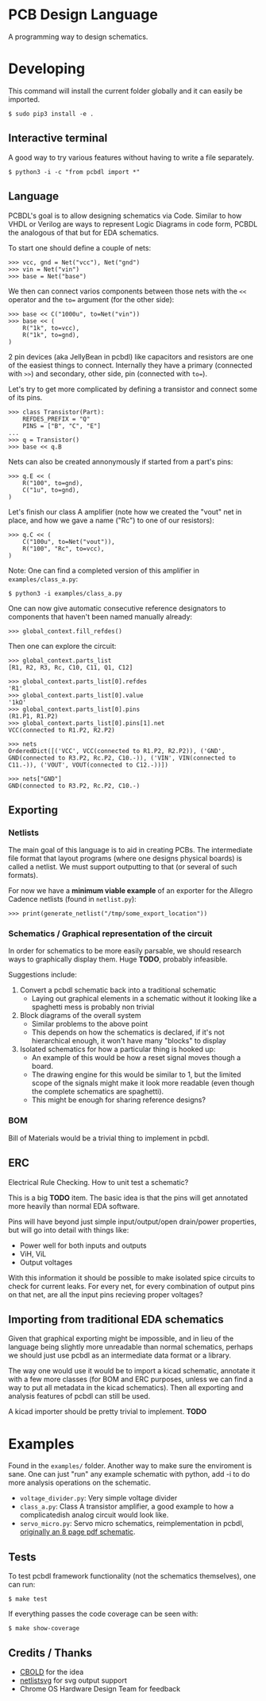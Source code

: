 # PCB Design Language
A programming way to design schematics.

# Developing

This command will install the current folder globally and it can easily be imported.

	$ sudo pip3 install -e .

## Interactive terminal

A good way to try various features without having to write a file separately.

	$ python3 -i -c "from pcbdl import *"

## Language

PCBDL's goal is to allow designing schematics via Code. Similar to how VHDL or Verilog are ways to represent Logic Diagrams in code form, PCBDL the analogous of that but for EDA schematics.

To start one should define a couple of nets:

	>>> vcc, gnd = Net("vcc"), Net("gnd")
	>>> vin = Net("vin")
	>>> base = Net("base")

We then can connect varios components between those nets with the `<<` operator and the `to=` argument (for the other side):

	>>> base << C("1000u", to=Net("vin"))
	>>> base << (
		R("1k", to=vcc),
		R("1k", to=gnd),
	)

2 pin devices (aka JellyBean in pcbdl) like capacitors and resistors are one of the easiest things to connect. Internally they have a primary (connected with `>>`) and secondary, other side, pin (connected with `to=`).

Let's try to get more complicated by defining a transistor and connect some of its pins.

	>>> class Transistor(Part):
		REFDES_PREFIX = "Q"
		PINS = ["B", "C", "E"]
	...
	>>> q = Transistor()
	>>> base << q.B

Nets can also be created annonymously if started from a part's pins:

	>>> q.E << (
		R("100", to=gnd),
		C("1u", to=gnd),
	)

Let's finish our class A amplifier (note how we created the "vout" net in place, and how we gave a name ("Rc") to one of our resistors):

	>>> q.C << (
		C("100u", to=Net("vout")),
		R("100", "Rc", to=vcc),
	)

Note: One can find a completed version of this amplifier in `examples/class_a.py`:

	$ python3 -i examples/class_a.py


One can now give automatic consecutive reference designators to components that haven't been named manually already:

	>>> global_context.fill_refdes()

Then one can explore the circuit:

	>>> global_context.parts_list
	[R1, R2, R3, Rc, C10, C11, Q1, C12]

	>>> global_context.parts_list[0].refdes
	'R1'
	>>> global_context.parts_list[0].value
	'1kΩ'
	>>> global_context.parts_list[0].pins
	(R1.P1, R1.P2)
	>>> global_context.parts_list[0].pins[1].net
	VCC(connected to R1.P2, R2.P2)

	>>> nets
	OrderedDict([('VCC', VCC(connected to R1.P2, R2.P2)), ('GND', GND(connected to R3.P2, Rc.P2, C10.-)), ('VIN', VIN(connected to C11.-)), ('VOUT', VOUT(connected to C12.-))])

	>>> nets["GND"]
	GND(connected to R3.P2, Rc.P2, C10.-)

## Exporting

### Netlists

The main goal of this language is to aid in creating PCBs. The intermediate file format that layout programs (where one designs physical boards) is called a netlist. We must support outputting to that (or several of such formats).

For now we have a **minimum viable example** of an exporter for the Allegro Cadence netlists (found in `netlist.py`):

	>>> print(generate_netlist("/tmp/some_export_location"))

### Schematics / Graphical representation of the circuit

In order for schematics to be more easily parsable, we should research ways to graphically display them. Huge **TODO**, probably infeasible.

Suggestions include:

1. Convert a pcbdl schematic back into a traditional schematic
	* Laying out graphical elements in a schematic without it looking like a spaghetti mess is probably non trivial
2. Block diagrams of the overall system
	* Similar problems to the above point
	* This depends on how the schematics is declared, if it's not hierarchical enough, it won't have many "blocks" to display
3. Isolated schematics for how a particular thing is hooked up:
	* An example of this would be how a reset signal moves though a board.
	* The drawing engine for this would be similar to 1, but the limited scope of the signals might make it look more readable (even though the complete schematics are spaghetti).
	* This might be enough for sharing reference designs?

### BOM

Bill of Materials would be a trivial thing to implement in pcbdl.

## ERC

Electrical Rule Checking. How to unit test a schematic?

This is a big **TODO** item. The basic idea is that the pins will get annotated more heavily than normal EDA software.

Pins will have beyond just simple input/output/open drain/power properties, but will go into detail with things like:
* Power well for both inputs and outputs
* ViH, ViL
* Output voltages

With this information it should be possible to make isolated spice circuits to check for current leaks.
For every net, for every combination of output pins on that net, are all the input pins recieving proper voltages?

## Importing from traditional EDA schematics

Given that graphical exporting might be impossible, and in lieu of the language being slightly more unreadable than normal schematics, perhaps we should just use pcbdl as an intermediate data format or a library.

The way one would use it would be to import a kicad schematic, annotate it with a few more classes (for BOM and ERC purposes, unless we can find a way to put all metadata in the kicad schematics). Then all exporting and analysis features of pcbdl can still be used.

A kicad importer should be pretty trivial to implement. **TODO**

# Examples

Found in the `examples/` folder. Another way to make sure the enviroment is sane.
One can just "run" any example schematic with python, add -i to do more analysis operations on the schematic.

* `voltage_divider.py`: Very simple voltage divider
* `class_a.py`: Class A transistor amplifier, a good example to how a complicatedish analog circuit would look like.
* `servo_micro.py`: Servo micro schematics, reimplementation in pcbdl, [originally an 8 page pdf schematic](https://www.chromium.org/chromium-os/servo/servomicro).

## Tests

To test pcbdl framework functionality (not the schematics themselves), one can run:

	$ make test

If everything passes the code coverage can be seen with:

	$ make show-coverage

## Credits / Thanks

* [CBOLD](http://cbold.com/) for the idea
* [netlistsvg](https://github.com/nturley/netlistsvg) for svg output support
* Chrome OS Hardware Design Team for feedback

